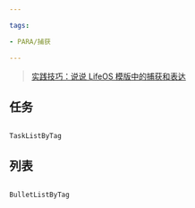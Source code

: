 ```yaml
---

tags:

- PARA/捕获

---
```

> [实践技巧：说说 LifeOS 模版中的捕获和表达](https://obsidian-life-os.netlify.app/zh/case/capture-and-express.html)

## 任务

```PeriodicPARA

TaskListByTag

```

  

## 列表

```PeriodicPARA

BulletListByTag

```